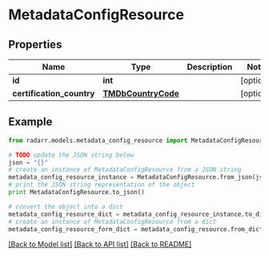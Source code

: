 # MetadataConfigResource


## Properties

Name | Type | Description | Notes
------------ | ------------- | ------------- | -------------
**id** | **int** |  | [optional] 
**certification_country** | [**TMDbCountryCode**](TMDbCountryCode.md) |  | [optional] 

## Example

```python
from radarr.models.metadata_config_resource import MetadataConfigResource

# TODO update the JSON string below
json = "{}"
# create an instance of MetadataConfigResource from a JSON string
metadata_config_resource_instance = MetadataConfigResource.from_json(json)
# print the JSON string representation of the object
print MetadataConfigResource.to_json()

# convert the object into a dict
metadata_config_resource_dict = metadata_config_resource_instance.to_dict()
# create an instance of MetadataConfigResource from a dict
metadata_config_resource_form_dict = metadata_config_resource.from_dict(metadata_config_resource_dict)
```
[[Back to Model list]](../README.md#documentation-for-models) [[Back to API list]](../README.md#documentation-for-api-endpoints) [[Back to README]](../README.md)


